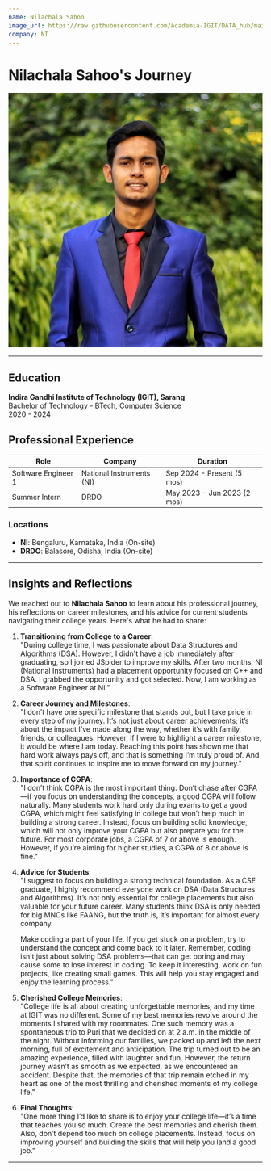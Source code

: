 ```yaml
---
name: Nilachala Sahoo
image_url: https://raw.githubusercontent.com/Academia-IGIT/DATA_hub/main/img/Nilachala%20Sahoo.jpg
company: NI
---
```


# Nilachala Sahoo's Journey  

![Nilachala Sahoo](https://raw.githubusercontent.com/Academia-IGIT/DATA_hub/main/img/Nilachala%20Sahoo.jpg)  

---

## Education  
**Indira Gandhi Institute of Technology (IGIT), Sarang**  
Bachelor of Technology - BTech, Computer Science  
2020 - 2024  

## Professional Experience  
| Role                   | Company                          | Duration                     |  
|------------------------|----------------------------------|------------------------------|  
| Software Engineer 1    | National Instruments (NI)       | Sep 2024 - Present (5 mos)   |  
| Summer Intern          | DRDO | May 2023 - Jun 2023 (2 mos) |  

### Locations  
- **NI**: Bengaluru, Karnataka, India (On-site)  
- **DRDO**: Balasore, Odisha, India (On-site)  

--- 

## Insights and Reflections  

We reached out to **Nilachala Sahoo** to learn about his professional journey, his reflections on career milestones, and his advice for current students navigating their college years. Here's what he had to share:  

1. **Transitioning from College to a Career**:  
   "During college time, I was passionate about Data Structures and Algorithms (DSA). However, I didn't have a job immediately after graduating, so I joined JSpider to improve my skills. After two months, NI (National Instruments) had a placement opportunity focused on C++ and DSA. I grabbed the opportunity and got selected. Now, I am working as a Software Engineer at NI."  

2. **Career Journey and Milestones**:  
   "I don’t have one specific milestone that stands out, but I take pride in every step of my journey. It’s not just about career achievements; it’s about the impact I’ve made along the way, whether it’s with family, friends, or colleagues. However, if I were to highlight a career milestone, it would be where I am today. Reaching this point has shown me that hard work always pays off, and that is something I’m truly proud of. And that spirit continues to inspire me to move forward on my journey."  

3. **Importance of CGPA**:  
   "I don’t think CGPA is the most important thing. Don’t chase after CGPA—if you focus on understanding the concepts, a good CGPA will follow naturally. Many students work hard only during exams to get a good CGPA, which might feel satisfying in college but won’t help much in building a strong career. Instead, focus on building solid knowledge, which will not only improve your CGPA but also prepare you for the future. For most corporate jobs, a CGPA of 7 or above is enough. However, if you’re aiming for higher studies, a CGPA of 8 or above is fine."  

4. **Advice for Students**:  
   "I suggest to focus on building a strong technical foundation. As a CSE graduate, I highly recommend everyone work on DSA (Data Structures and Algorithms). It’s not only essential for college placements but also valuable for your future career. Many students think DSA is only needed for big MNCs like FAANG, but the truth is, it’s important for almost every company.  

   Make coding a part of your life. If you get stuck on a problem, try to understand the concept and come back to it later. Remember, coding isn’t just about solving DSA problems—that can get boring and may cause some to lose interest in coding. To keep it interesting, work on fun projects, like creating small games. This will help you stay engaged and enjoy the learning process."  

5. **Cherished College Memories**:  
   "College life is all about creating unforgettable memories, and my time at IGIT was no different. Some of my best memories revolve around the moments I shared with my roommates. One such memory was a spontaneous trip to Puri that we decided on at 2 a.m. in the middle of the night. Without informing our families, we packed up and left the next morning, full of excitement and anticipation. The trip turned out to be an amazing experience, filled with laughter and fun. However, the return journey wasn’t as smooth as we expected, as we encountered an accident. Despite that, the memories of that trip remain etched in my heart as one of the most thrilling and cherished moments of my college life."  

6. **Final Thoughts**:  
   "One more thing I’d like to share is to enjoy your college life—it’s a time that teaches you so much. Create the best memories and cherish them. Also, don’t depend too much on college placements. Instead, focus on improving yourself and building the skills that will help you land a good job."  

--- 
